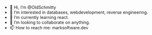 - 👋 Hi, I’m @OldSchmitty
- 👀 I’m interested in databases, webdevelopment, reverse engineering.
- 🌱 I’m currently learning react.
- 💞️ I’m looking to collaborate on anything.
- 📫 How to reach me: marksoftware.dev

<!---
OldSchmitty/OldSchmitty is a ✨ special ✨ repository because its `README.md` (this file) appears on your GitHub profile.
You can click the Preview link to take a look at your changes.
--->
